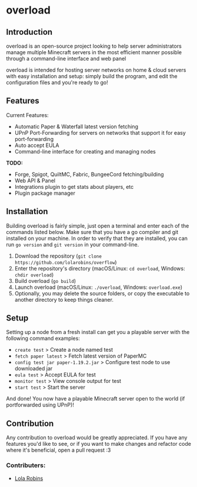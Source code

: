 # overload
## Introduction
overload is an open-source project looking to help server administrators manage multiple Minecraft servers in the most efficient manner possible through a command-line interface and web panel

overload is intended for hosting server networks on home & cloud servers with easy installation and setup: simply build the program, and edit the configuration files and you're ready to go!

## Features
Current Features:
- Automatic Paper & Waterfall latest version fetching
- UPnP Port-Forwarding for servers on networks that support it for easy port-forwarding
- Auto accept EULA
- Command-line interface for creating and managing nodes

**TODO:**
- Forge, Spigot, QuiltMC, Fabric, BungeeCord fetching/building
- Web API & Panel
- Integrations plugin to get stats about players, etc
- Plugin package manager

## Installation
Building overload is fairly simple, just open a terminal and enter each of the commands listed below. Make sure that you have a go compiler and git installed on your machine. In order to verify that they are installed, you can run `go version` and `git version` in your command-line.

1. Download the repository (`git clone https://github.com/lolarobins/overflow`)
2. Enter the repository's directory (macOS/Linux: `cd overload`, Windows: `chdir overload`)
3. Build overload (`go build`)
4. Launch overload (macOS/Linux: `./overload`, Windows: `overload.exe`)
5. Optionally, you may delete the source folders, or copy the executable to another directory to keep things cleaner.

## Setup
Setting up a node from a fresh install can get you a playable server with the following command examples:
- `create test` > Create a node named test
- `fetch paper latest` > Fetch latest version of PaperMC
- `config test jar paper-1.19.2.jar` > Configure test node to use downloaded jar
- `eula test` > Accept EULA for test
- `monitor test` > View console output for test
- `start test` > Start the server

And done! You now have a playable Minecraft server open to the world (if portforwarded using UPnP)!

## Contribution
Any contribution to overload would be greatly appreciated. If you have any features you'd like to see, or if you want to make changes and refactor code where it's beneficial, open a pull request :3

### Contributers:
- [Lola Robins](https://github.com/lolarobins)

